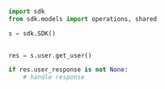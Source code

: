 <!-- Start SDK Example Usage -->
```python
import sdk
from sdk.models import operations, shared

s = sdk.SDK()

    
res = s.user.get_user()

if res.user_response is not None:
    # handle response
```
<!-- End SDK Example Usage -->
